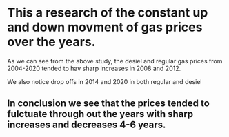 # This a research of the constant up and down movment of gas prices over the years.
 
 As we can see from the above study, the desiel and regular gas prices from 2004-2020 tended to hav sharp increases in 2008 and 2012. 
 
 We also notice drop offs in 2014 and 2020 in both regular and desiel
 
 ## In conclusion we see that the prices tended to fulctuate through out the years with sharp increases and decreases 4-6 years. 
 
